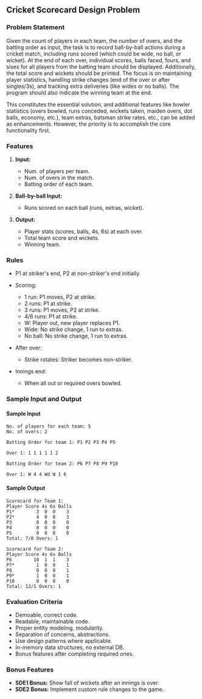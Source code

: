 ## Cricket Scorecard Design Problem

### Problem Statement

Given the count of players in each team, the number of overs, and the batting order as input, the task is to record ball-by-ball actions during a cricket match, including runs scored (which could be wide, no ball, or wicket). At the end of each over, individual scores, balls faced, fours, and sixes for all players from the batting team should be displayed. Additionally, the total score and wickets should be printed. The focus is on maintaining player statistics, handling strike changes (end of the over or after singles/3s), and tracking extra deliveries (like wides or no balls). The program should also indicate the winning team at the end.

This constitutes the essential solution, and additional features like bowler statistics (overs bowled, runs conceded, wickets taken, maiden overs, dot balls, economy, etc.), team extras, batsman strike rates, etc., can be added as enhancements. However, the priority is to accomplish the core functionality first.

### Features

1. **Input:**
   - Num. of players per team.
   - Num. of overs in the match.
   - Batting order of each team.

2. **Ball-by-ball Input:**
   - Runs scored on each ball (runs, extras, wicket).

3. **Output:**
   - Player stats (scores, balls, 4s, 6s) at each over.
   - Total team score and wickets.
   - Winning team.

### Rules

- P1 at striker's end, P2 at non-striker's end initially.
- Scoring:
  - 1 run: P1 moves, P2 at strike.
  - 2 runs: P1 at strike.
  - 3 runs: P1 moves, P2 at strike.
  - 4/6 runs: P1 at strike.
  - W: Player out, new player replaces P1.
  - Wide: No strike change, 1 run to extras.
  - No ball: No strike change, 1 run to extras.

- After over:
  - Strike rotates: Striker becomes non-striker.

- Innings end:
  - When all out or required overs bowled.

### Sample Input and Output

#### Sample Input

```
No. of players for each team: 5 
No. of overs: 2

Batting Order for team 1: P1 P2 P3 P4 P5 

Over 1: 1 1 1 1 1 2

Batting Order for team 2: P6 P7 P8 P9 P10

Over 1: W 4 4 Wd W 1 6
```

#### Sample Output

```
Scorecard for Team 1: 
Player Score 4s 6s Balls 
P1*        3  0  0    3 
P2*        4  0  0    3 
P3         0  0  0    0  
P4         0  0  0    0
P5         0  0  0    0
Total: 7/0 Overs: 1

Scorecard for Team 2: 
Player Score 4s 6s Balls 
P6        10  1  1    3 
P7*        1  0  0    1 
P8         0  0  0    1 
P9*        1  0  0    1 
P10        0  0  0    0
Total: 12/1 Overs: 1
```

### Evaluation Criteria

- Demoable, correct code.
- Readable, maintainable code.
- Proper entity modeling, modularity.
- Separation of concerns, abstractions.
- Use design patterns where applicable.
- In-memory data structures, no external DB.
- Bonus features after completing required ones.

### Bonus Features

- **SDE1 Bonus:** Show fall of wickets after an innings is over.
- **SDE2 Bonus:** Implement custom rule changes to the game.

